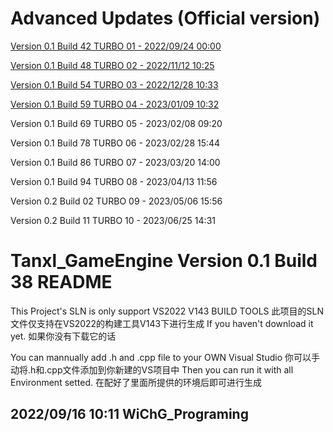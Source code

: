 # Advanced Updates (Official version)
[Version 0.1 Build 42 TURBO 01 - 2022/09/24 00:00](https://github.com/NormanGrimes/Tanxl_GameEngine/commit/745737dd7657d30426fc1ade26ca015d0c392047)

[Version 0.1 Build 48 TURBO 02 - 2022/11/12 10:25](https://github.com/NormanGrimes/Tanxl_GameEngine/commit/334cef132c790e15d9a2321cdc2d881da438fd65)

[Version 0.1 Build 54 TURBO 03 - 2022/12/28 10:33](https://github.com/NormanGrimes/Tanxl_GameEngine/commit/cba724e443b5c5c32b80dc338edd35bad98b1ea1)

[Version 0.1 Build 59 TURBO 04 - 2023/01/09 10:32](https://github.com/NormanGrimes/Tanxl_GameEngine/commit/45e2517d92d02644875805aad026954023ebf752)

Version 0.1 Build 69 TURBO 05 - 2023/02/08 09:20

Version 0.1 Build 78 TURBO 06 - 2023/02/28 15:44

Version 0.1 Build 86 TURBO 07 - 2023/03/20 14:00

Version 0.1 Build 94 TURBO 08 - 2023/04/13 11:56

Version 0.2 Build 02 TURBO 09 - 2023/05/06 15:56

Version 0.2 Build 11 TURBO 10 - 2023/06/25 14:31

# Tanxl_GameEngine Version 0.1 Build 38 README
This Project's SLN is only support VS2022 V143 BUILD TOOLS
此项目的SLN文件仅支持在VS2022的构建工具V143下进行生成
If you haven't download it yet.
如果你没有下载它的话

You can mannually add .h and .cpp file to your OWN Visual Studio
你可以手动将.h和.cpp文件添加到你新建的VS项目中
Then you can run it with all Environment setted.
在配好了里面所提供的环境后即可进行生成

2022/09/16 10:11 WiChG_Programing
--------------------
